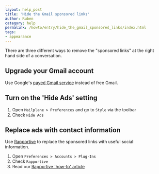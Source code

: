 ```yaml
---
layout: help_post
title: 'Hide the Gmail sponsored links'
author: Ruben
category: help
permalink: /howto/entry/hide_the_gmail_sponsored_links/index.html
tags:
- appearance
---
```


There are three different ways to remove the "sponsored links" at the right hand side of a conversation.


Upgrade your Gmail account
---

Use Google's [payed Gmail service](http://www.google.com/apps/intl/en/business/index.html) instead of free Gmail.


Turn on the 'Hide Ads' setting
---

1. Open `Mailplane > Preferences` and go to `Style` via the toolbar
2. Check `Hide Ads`


Replace ads with contact information
---

Use [Rapportive](http://rapportive.com) to replace the sponsored links with useful social information.

1. Open `Preferences > Accounts > Plug-Ins`
2. Check `Rapportive`
3. Read our [Rapportive 'how-to' article](/howto/entry/use_rapportive_in_mailplane)
